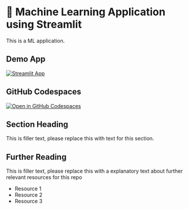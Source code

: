 # 🤖 Machine Learning Application using Streamlit

This is a ML application.

## Demo App

[![Streamlit App](https://static.streamlit.io/badges/streamlit_badge_black_white.svg)](https://dv-deploy_streamlit.streamlit.app/)

## GitHub Codespaces

[![Open in GitHub Codespaces](https://github.com/codespaces/badge.svg)](https://codespaces.new/streamlit/app-starter-kit?quickstart=1)

## Section Heading

This is filler text, please replace this with text for this section.

## Further Reading

This is filler text, please replace this with a explanatory text about further relevant resources for this repo
- Resource 1
- Resource 2
- Resource 3
